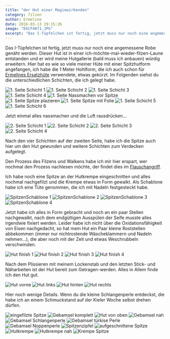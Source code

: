 ```yaml
---
title: "der Hut einer Magiewirkenden"
category: filzen
author: Ermeline
date: 2016-03-13 19:15:26
image: "DSCF4071.JPG"
excerpt: "Das I-Tüpfelchen ist fertig, jetzt muss nur noch eine angemessene Robe genäht werden."
---
```


Das I-Tüpfelchen ist fertig, jetzt muss nur noch eine angemessene Robe genäht werden. Dieser Hut ist in einer ich-möchte-mal-wieder-filzen-Laune entstanden und er wird meine Hutgallerie (bald muss ich anbauen) würdig erweitern. Hier hat es wie so viele meiner Hüte mit einer Spitzhutform angefangen, ich habe die 1 Meter Hohlform, die ich auch schon für [Ermelines Ersatzhüte](/2014/07/schwarzgruner-zwirbelhut/) verwendete, etwas gekürzt. Im Folgenden siehst du die unterschiedlichen Schichten, die ich gelegt habe.

![1. Seite Schicht 1](DSCF4004.JPG)
![1. Seite Schicht 2](DSCF4005.JPG)
![1. Seite Schicht 3](DSCF4006.JPG)
![1. Seite Schicht 4](DSCF4007.JPG)
![1. Seite Nassmachen vor Spitze](DSCF4009.JPG)
![1. Seite Spitze plazieren](DSCF4008.JPG)
![1. Seite Spitze mit Folie](DSCF4010.JPG)
![1. Seite Schicht 5](DSCF4011.JPG)
![1. Seite Schicht 6](DSCF4012.JPG)


Jetzt einmal alles nassmachen und die Luft rausdrücken...

![2. Seite Schicht 1](DSCF4013.JPG)
![2. Seite Schicht 2](DSCF4014.JPG)
![2. Seite Schicht 3](DSCF4015.JPG)
![2. Seite Schicht 4](DSCF4016.JPG)

Nach den vier Schichten auf der zweiten Seite, habe ich die Spitze auch hier um den Hut gewunden und weitere Schichten zum Verdecken aufgelegt.

Den Prozess des Filzens und Walkens habe ich mir hier erspart, wer nochmal den Prozess nachlesen möchte, der findet dies im [Flauschangriff](/2014/04/flauschangriff/).

Ich habe noch eine Spitze an der Hutkrempe eingeschnitten und alles nochmal nachgefilzt und die Krempe etwas in Form gewalkt. Als Schablone habe ich eine Tüte genommen, die ich mit Nadeln festgesteckt habe.

![SpitzenSchablone 1](DSCF4027.JPG)
![SpitzenSchablone 2](DSCF4028.JPG)
![SpitzenSchablone 3](DSCF4029.JPG)
![SpitzenSchablone 4](DSCF4030.JPG)


Jetzt habe ich alles in Form gebracht und noch an ein paar Stellen nachgewalkt, nach dem endgültigen Ausspülen der Seife musste alles irgendwie fixiert werden. Leider habe ich nicht über die Oxidationsfähigkeit von Eisen nachgedacht, so hat mein Hut ein Paar kleine Roststellen abbekommen (immer nur nichtrostende Wäscheklammern und Nadeln nehmen...), die aber noch mit der Zeit und etwas Weschrubbeln verschwinden. 

![Hut finish 1](DSCF4036.JPG)
![Hut finish 2](DSCF4037.JPG)
![Hut finish 3](DSCF4038.JPG)
![Hut finish 4](DSCF4039.JPG)

Nach dem Plissieren mit meinem Lockenstab und den letzten Stick- und Näharbeiten ist der Hut bereit zum Getragen-werden. Alles in Allem finde ich den Hut gut.

![Hut vorne](DSCF4053.JPG)
![Hut links](DSCF4054.JPG)
![Hut hinten](DSCF4055.JPG)
![Hut rechts](DSCF4056.JPG)

Hier noch wenige Details. Wenn du die kleine Schlangenperle entdeckst, die habe ich an einem Schmuckstand auf der Kieler Woche selbst drehen dürfen.

![eingefilzte Spitze](DSCF4057.JPG)
![Gebamsel komplett](DSCF4059.JPG)
![Hut von oben](DSCF4065.JPG)
![Gebamsel nah](DSCF4058.JPG)
![Gebamsel Schlangenperle](DSCF4061.JPG)
![Gebamsel türkise Perle](DSCF4062.JPG)
![Gebamsel Noppenperle](DSCF4063.JPG)
![Spitzenzipfel](DSCF4064.JPG)
![aufgeschnittene Spitze](DSCF4066.JPG)
![Hutkrempe](DSCF4067.JPG)
![Hutkrempe nah](DSCF4069.JPG)
![Krempe Spitze](DSCF4070.JPG)

